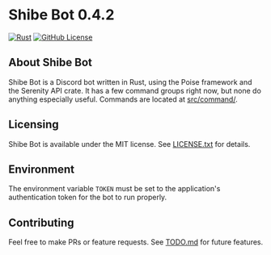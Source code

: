 # Shibe Bot 0.4.2

[![Rust](https://github.com/shibedrill/shibe-bot/actions/workflows/rust.yml/badge.svg)](https://github.com/shibedrill/shibe-bot/actions/workflows/rust.yml)
[![GitHub License](https://img.shields.io/github/license/shibedrill/shibe-bot)](LICENSE.txt)

## About Shibe Bot

Shibe Bot is a Discord bot written in Rust, using the Poise framework and the Serenity API crate. It has a few command groups right now, but none do anything especially useful. Commands are located at [src/command/](src/command/).

## Licensing

Shibe Bot is available under the MIT license. See [LICENSE.txt](LICENSE.txt) for details.

## Environment

The environment variable `TOKEN` must be set to the application's authentication token for the bot to run properly.

## Contributing

Feel free to make PRs or feature requests. See [TODO.md](TODO.md) for future features.
